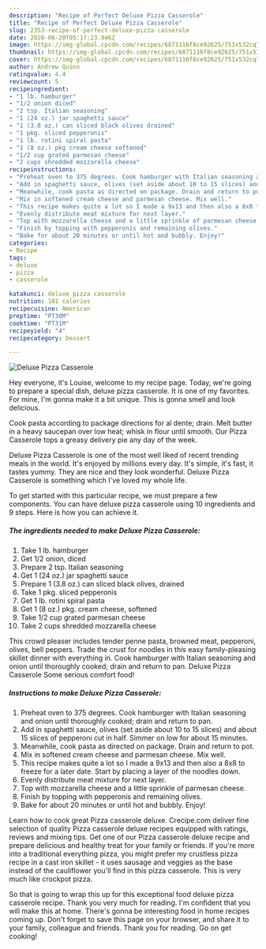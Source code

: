 ```yaml
---
description: "Recipe of Perfect Deluxe Pizza Casserole"
title: "Recipe of Perfect Deluxe Pizza Casserole"
slug: 2353-recipe-of-perfect-deluxe-pizza-casserole
date: 2020-06-20T05:17:23.946Z
image: https://img-global.cpcdn.com/recipes/6871116f8ce92625/751x532cq70/deluxe-pizza-casserole-recipe-main-photo.jpg
thumbnail: https://img-global.cpcdn.com/recipes/6871116f8ce92625/751x532cq70/deluxe-pizza-casserole-recipe-main-photo.jpg
cover: https://img-global.cpcdn.com/recipes/6871116f8ce92625/751x532cq70/deluxe-pizza-casserole-recipe-main-photo.jpg
author: Andrew Quinn
ratingvalue: 4.4
reviewcount: 5
recipeingredient:
- "1 lb. hamburger"
- "1/2 onion diced"
- "2 tsp. Italian seasoning"
- "1 (24 oz.) jar spaghetti sauce"
- "1 (3.8 oz.) can sliced black olives drained"
- "1 pkg. sliced pepperonis"
- "1 lb. rotini spiral pasta"
- "1 (8 oz.) pkg cream cheese softened"
- "1/2 cup grated parmesan cheese"
- "2 cups shredded mozzarella cheese"
recipeinstructions:
- "Preheat oven to 375 degrees. Cook hamburger with Italian seasoning and onion until thoroughly cooked; drain and return to pan."
- "Add in spaghetti sauce, olives (set aside about 10 to 15 slices) and about 15 slices of pepperoni cut in half. Simmer on low for about 15 minutes."
- "Meanwhile, cook pasta as directed on package. Drain and return to pot."
- "Mix in softened cream cheese and parmesan cheese. Mix well."
- "This recipe makes quite a lot so I made a 9x13 and then also a 8x8 to freeze for a later date. Start by placing a layer of the noodles down."
- "Evenly distribute meat mixture for next layer."
- "Top with mozzarella cheese and a little sprinkle of parmesan cheese."
- "Finish by topping with pepperonis and remaining olives."
- "Bake for about 20 minutes or until hot and bubbly. Enjoy!"
categories:
- Recipe
tags:
- deluxe
- pizza
- casserole

katakunci: deluxe pizza casserole 
nutrition: 181 calories
recipecuisine: American
preptime: "PT30M"
cooktime: "PT31M"
recipeyield: "4"
recipecategory: Dessert

---
```



![Deluxe Pizza Casserole](https://img-global.cpcdn.com/recipes/6871116f8ce92625/751x532cq70/deluxe-pizza-casserole-recipe-main-photo.jpg)

Hey everyone, it's Louise, welcome to my recipe page. Today, we're going to prepare a special dish, deluxe pizza casserole. It is one of my favorites. For mine, I'm gonna make it a bit unique. This is gonna smell and look delicious.

Cook pasta according to package directions for al dente; drain. Melt butter in a heavy saucepan over low heat; whisk in flour until smooth. Our Pizza Casserole tops a greasy delivery pie any day of the week.

Deluxe Pizza Casserole is one of the most well liked of recent trending meals in the world. It's enjoyed by millions every day. It's simple, it's fast, it tastes yummy. They are nice and they look wonderful. Deluxe Pizza Casserole is something which I've loved my whole life.


To get started with this particular recipe, we must prepare a few components. You can have deluxe pizza casserole using 10 ingredients and 9 steps. Here is how you can achieve it.

<!--inarticleads1-->

##### The ingredients needed to make Deluxe Pizza Casserole:

1. Take 1 lb. hamburger
1. Get 1/2 onion, diced
1. Prepare 2 tsp. Italian seasoning
1. Get 1 (24 oz.) jar spaghetti sauce
1. Prepare 1 (3.8 oz.) can sliced black olives, drained
1. Take 1 pkg. sliced pepperonis
1. Get 1 lb. rotini spiral pasta
1. Get 1 (8 oz.) pkg. cream cheese, softened
1. Take 1/2 cup grated parmesan cheese
1. Take 2 cups shredded mozzarella cheese


This crowd pleaser includes tender penne pasta, browned meat, pepperoni, olives, bell peppers. Trade the crust for noodles in this easy family-pleasing skillet dinner with everything in. Cook hamburger with Italian seasoning and onion until thoroughly cooked; drain and return to pan. Deluxe Pizza Casserole Some serious comfort food! 

<!--inarticleads2-->

##### Instructions to make Deluxe Pizza Casserole:

1. Preheat oven to 375 degrees. Cook hamburger with Italian seasoning and onion until thoroughly cooked; drain and return to pan.
1. Add in spaghetti sauce, olives (set aside about 10 to 15 slices) and about 15 slices of pepperoni cut in half. Simmer on low for about 15 minutes.
1. Meanwhile, cook pasta as directed on package. Drain and return to pot.
1. Mix in softened cream cheese and parmesan cheese. Mix well.
1. This recipe makes quite a lot so I made a 9x13 and then also a 8x8 to freeze for a later date. Start by placing a layer of the noodles down.
1. Evenly distribute meat mixture for next layer.
1. Top with mozzarella cheese and a little sprinkle of parmesan cheese.
1. Finish by topping with pepperonis and remaining olives.
1. Bake for about 20 minutes or until hot and bubbly. Enjoy!


Learn how to cook great Pizza casserole deluxe. Crecipe.com deliver fine selection of quality Pizza casserole deluxe recipes equipped with ratings, reviews and mixing tips. Get one of our Pizza casserole deluxe recipe and prepare delicious and healthy treat for your family or friends. If you&#39;re more into a traditional everything pizza, you might prefer my crustless pizza recipe in a cast iron skillet - it uses sausage and veggies as the base instead of the cauliflower you&#39;ll find in this pizza casserole. This is very much like crockpot pizza. 

So that is going to wrap this up for this exceptional food deluxe pizza casserole recipe. Thank you very much for reading. I'm confident that you will make this at home. There's gonna be interesting food in home recipes coming up. Don't forget to save this page on your browser, and share it to your family, colleague and friends. Thank you for reading. Go on get cooking!

